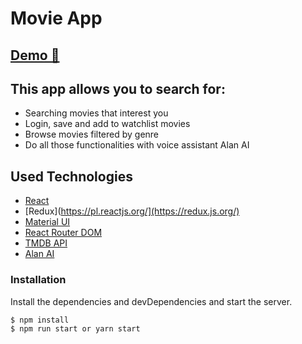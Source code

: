 # Movie App
## [Demo 🎥](https://movie-app-iota-sage.vercel.app/)

## This app allows you to search for:
- Searching movies that interest you
- Login, save and add to watchlist movies
- Browse movies filtered by genre
- Do all those functionalities with voice assistant Alan AI 

## Used Technologies
- [React](https://pl.reactjs.org/)
- [Redux](https://pl.reactjs.org/](https://redux.js.org/)
- [Material UI](https://mui.com/)
- [React Router DOM](https://v5.reactrouter.com/web/guides/quick-start)
- [TMDB API](https://developers.themoviedb.org/3)
- [Alan AI](https://alan.app/)

### Installation

Install the dependencies and devDependencies and start the server.

```sh
$ npm install
$ npm run start or yarn start
```
